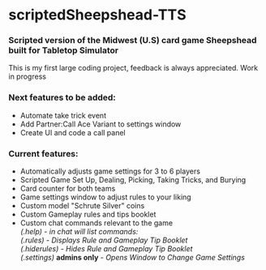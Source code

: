 # scriptedSheepshead-TTS  
### Scripted version of the Midwest (U.S) card game Sheepshead built for Tabletop Simulator  

This is my first large coding project, feedback is always appreciated. Work in progress  

### Next features to be added:  
* Automate take trick event  
* Add Partner:Call Ace Variant to settings window  
* Create UI and code a call panel

### Current features:  
* Automatically adjusts game settings for 3 to 6 players  
* Scripted Game Set Up, Dealing, Picking, Taking Tricks, and Burying  
* Card counter for both teams  
* Game settings window to adjust rules to your liking  
* Custom model "Schrute Silver" coins  
* Custom Gameplay rules and tips booklet  
* Custom chat commands relevant to the game  
*(.help) - in chat will list commands:*  
*(.rules) - Displays Rule and Gameplay Tip Booklet*  
*(.hiderules) - Hides Rule and Gameplay Tip Booklet*  
*(.settings)* **admins only** - *Opens Window to Change Game Settings*  

